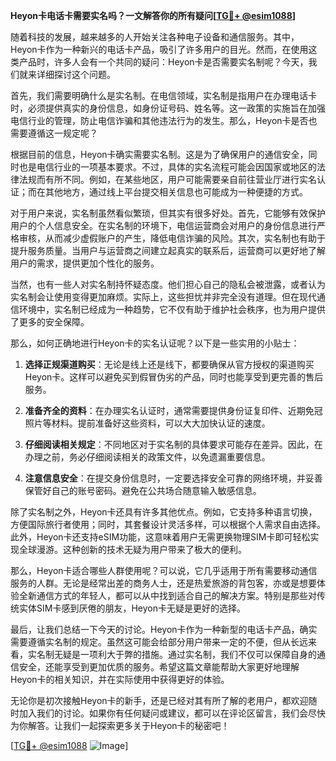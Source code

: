 **Heyon卡电话卡需要实名吗？一文解答你的所有疑问[[TG💪+ @esim1088](https://t.me/s/esim1088)]**

随着科技的发展，越来越多的人开始关注各种电子设备和通信服务。其中，Heyon卡作为一种新兴的电话卡产品，吸引了许多用户的目光。然而，在使用这类产品时，许多人会有一个共同的疑问：Heyon卡是否需要实名制呢？今天，我们就来详细探讨这个问题。

首先，我们需要明确什么是实名制。在电信领域，实名制是指用户在办理电话卡时，必须提供真实的身份信息，如身份证号码、姓名等。这一政策的实施旨在加强电信行业的管理，防止电信诈骗和其他违法行为的发生。那么，Heyon卡是否也需要遵循这一规定呢？

根据目前的信息，Heyon卡确实需要实名制。这是为了确保用户的通信安全，同时也是电信行业的一项基本要求。不过，具体的实名流程可能会因国家或地区的法律法规而有所不同。例如，在某些地区，用户可能需要亲自前往营业厅进行实名认证；而在其他地方，通过线上平台提交相关信息也可能成为一种便捷的方式。

对于用户来说，实名制虽然看似繁琐，但其实有很多好处。首先，它能够有效保护用户的个人信息安全。在实名制的环境下，电信运营商会对用户的身份信息进行严格审核，从而减少虚假账户的产生，降低电信诈骗的风险。其次，实名制也有助于提升服务质量。当用户与运营商之间建立起真实的联系后，运营商可以更好地了解用户的需求，提供更加个性化的服务。

当然，也有一些人对实名制持怀疑态度。他们担心自己的隐私会被泄露，或者认为实名制会让使用变得更加麻烦。实际上，这些担忧并非完全没有道理。但在现代通信环境中，实名制已经成为一种趋势，它不仅有助于维护社会秩序，也为用户提供了更多的安全保障。

那么，如何正确地进行Heyon卡的实名认证呢？以下是一些实用的小贴士：

1. **选择正规渠道购买**：无论是线上还是线下，都要确保从官方授权的渠道购买Heyon卡。这样可以避免买到假冒伪劣的产品，同时也能享受到更完善的售后服务。

2. **准备齐全的资料**：在办理实名认证时，通常需要提供身份证复印件、近期免冠照片等材料。提前准备好这些资料，可以大大加快认证的速度。

3. **仔细阅读相关规定**：不同地区对于实名制的具体要求可能存在差异。因此，在办理之前，务必仔细阅读相关的政策文件，以免遗漏重要信息。

4. **注意信息安全**：在提交身份信息时，一定要选择安全可靠的网络环境，并妥善保管好自己的账号密码。避免在公共场合随意输入敏感信息。

除了实名制之外，Heyon卡还具有许多其他优点。例如，它支持多种语言切换，方便国际旅行者使用；同时，其套餐设计灵活多样，可以根据个人需求自由选择。此外，Heyon卡还支持eSIM功能，这意味着用户无需更换物理SIM卡即可轻松实现全球漫游。这种创新的技术无疑为用户带来了极大的便利。

那么，Heyon卡适合哪些人群使用呢？可以说，它几乎适用于所有需要移动通信服务的人群。无论是经常出差的商务人士，还是热爱旅游的背包客，亦或是想要体验全新通信方式的年轻人，都可以从中找到适合自己的解决方案。特别是那些对传统实体SIM卡感到厌倦的朋友，Heyon卡无疑是更好的选择。

最后，让我们总结一下今天的讨论。Heyon卡作为一种新型的电话卡产品，确实需要遵循实名制的规定。虽然这可能会给部分用户带来一定的不便，但从长远来看，实名制无疑是一项利大于弊的措施。通过实名制，我们不仅可以保障自身的通信安全，还能享受到更加优质的服务。希望这篇文章能帮助大家更好地理解Heyon卡的相关知识，并在实际使用中获得更好的体验。

无论你是初次接触Heyon卡的新手，还是已经对其有所了解的老用户，都欢迎随时加入我们的讨论。如果你有任何疑问或建议，都可以在评论区留言，我们会尽快为你解答。让我们一起探索更多关于Heyon卡的秘密吧！

[[TG💪+ @esim1088](https://t.me/s/esim1088) ![Image](https://i.postimg.cc/4NQfJmqS/Snipaste-2025-05-13-00-14-12.png)]